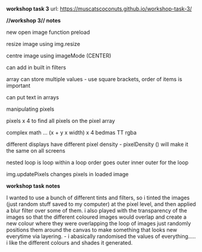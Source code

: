 **workshop task 3**
url: https://muscatscoconuts.github.io/workshop-task-3/

**//workshop 3// notes**

new open image function preload

resize image using img.resize

centre image using imageMode (CENTER)

can add in built in filters

array can store multiple values - use square brackets, order of items is important

can put text in arrays

manipulating pixels

pixels x 4 to find all pixels on the pixel array

complex math … (x + y x width) x 4      bedmas TT
rgba

different displays have different pixel density - pixelDensity () will make it the same on all screens

nested loop is loop within a loop order goes outer inner outer for the loop

img.updatePixels changes pixels in loaded image

**workshop task notes**

I wanted to use a bunch of different tints and filters, so i tinted the images (just random stuff saved to my computer) at the pixel level, and then applied a blur filter over some of them.
i also played with the transparency of the images so that the different coloured images would overlap and create a new colour where they were overlapping
the loop of images just randomly positions them around the canvas to make something that looks new everytime via layering. - i abasically randomised the values of everything..... 
i like the different colours and shades it generated.
